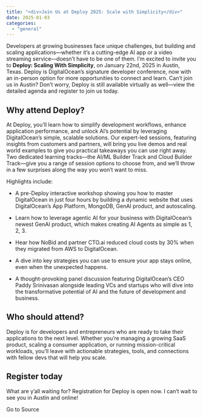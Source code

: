```yaml
---
title: "<div>Join Us at Deploy 2025: Scale with Simplicity</div>"
date: 2025-01-03
categories: 
  - "general"
---
```


Developers at growing businesses face unique challenges, but building and scaling applications—whether it’s a cutting-edge AI app or a video streaming service—doesn’t have to be one of them. I’m excited to invite you to **Deploy: Scaling With Simplicity**, on January 22nd, 2025 in Austin, Texas. Deploy is DigitalOcean’s signature developer conference, now with an in-person option for more opportunities to connect and learn. Can’t join us in Austin? Don’t worry, Deploy is still available virtually as well—view the detailed agenda and register to join us today.

## Why attend Deploy?

At Deploy, you’ll learn how to simplify development workflows, enhance application performance, and unlock AI’s potential by leveraging DigitalOcean’s simple, scalable solutions. Our expert-led sessions, featuring insights from customers and partners, will bring you live demos and real world examples to give you practical takeaways you can use right away. Two dedicated learning tracks—the AI/ML Builder Track and Cloud Builder Track—give you a range of session options to choose from, and we’ll throw in a few surprises along the way you won’t want to miss.

Highlights include:

- A pre-Deploy interactive workshop showing you how to master DigitalOcean in just four hours by building a dynamic website that uses DigitalOcean’s App Platform, MongoDB, GenAI product, and autoscaling.
    
- Learn how to leverage agentic AI for your business with DigitalOcean’s newest GenAI product, which makes creating AI Agents as simple as 1, 2, 3.
    
- Hear how NoBid and partner CTO.ai reduced cloud costs by 30% when they migrated from AWS to DigitalOcean.
    
- A dive into key strategies you can use to ensure your app stays online, even when the unexpected happens.
    
- A thought-provoking panel discussion featuring DigitalOcean’s CEO Paddy Srinivasan alongside leading VCs and startups who will dive into the transformative potential of AI and the future of development and business.
    

## Who should attend?

Deploy is for developers and entrepreneurs who are ready to take their applications to the next level. Whether you’re managing a growing SaaS product, scaling a consumer application, or running mission-critical workloads, you’ll leave with actionable strategies, tools, and connections with fellow devs that will help you scale.

## Register today

What are y’all waiting for? Registration for Deploy is open now. I can’t wait to see you in Austin and online!

Go to Source
